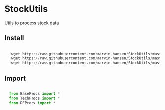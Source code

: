 # StockUtils
Utils to process stock data 

## Install 



```python

  !wget https://raw.githubusercontent.com/marvin-hansen/StockUtils/master/BaseProcs.py
  !wget https://raw.githubusercontent.com/marvin-hansen/StockUtils/master/TechProcs.py
  !wget https://raw.githubusercontent.com/marvin-hansen/StockUtils/master/DFProcs.py   

```



## Import 


```python

  from BaseProcs import * 
  from TechProcs import * 
  from DFProcs import * 

```


